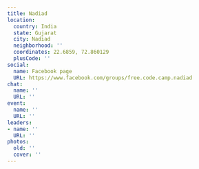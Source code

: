 ```yaml
---
title: Nadiad
location:
  country: India
  state: Gujarat
  city: Nadiad
  neighborhood: ''
  coordinates: 22.6859, 72.860129
  plusCode: ''
social:
  name: Facebook page
  URL: https://www.facebook.com/groups/free.code.camp.nadiad
chat:
  name: ''
  URL: ''
event:
  name: ''
  URL: ''
leaders:
- name: ''
  URL: ''
photos:
  old: ''
  cover: ''
---
```

